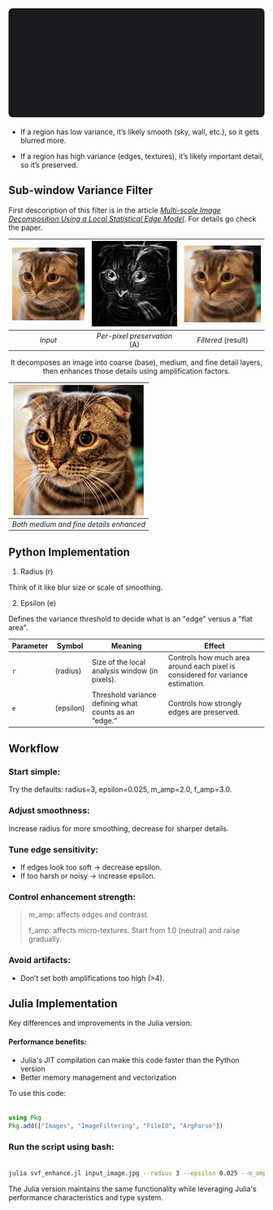 

<div align="center">
<div style="background-color: #1a1b1e; padding: 20px; border-radius: 8px; margin-bottom: 20px;">

# Multi Scale image Decomposition

I forked this repo initially ment for MATLAB to write it again in python, Julia and with luck even make it a ImageJ extension. Is a very interesting Digital Filter. In short, **It smooths an image while preserving strong edges.**


</div>

<div align="left">
 
- If a region has low variance, it’s likely smooth (sky, wall, etc.), so it gets blurred more.

- If a region has high variance (edges, textures), it’s likely important detail, so it’s preserved.


## Sub-window Variance Filter 

 First descoription of this filter is in the article [_Multi-scale Image Decomposition Using a Local Statistical Edge Model_](https://arxiv.org/abs/2105.01951). 
 For details go check the paper.
 
</div>
<div align="center">

<img src="cat.png" alt="Input" width=256/> | <img src="cat_A.png" alt="Input" width=256/> | <img src="cat_SVF.png" alt="Input" width=256/> 
:---: | :---: | :---:  
*Input* | *Per-pixel preservation* (A) | *Filtered* (result)

It decomposes an image into coarse (base), medium, and fine detail layers, then enhances those details using amplification factors.

<img src="cat_Enhanced.png" alt="Input" width=256/> |
:---: |
*Both medium and fine details enhanced* |

</div>

<div align="left">
 
## Python Implementation

1. Radius (r)

Think of it like blur size or scale of smoothing.

2. Epsilon (e)

Defines the variance threshold to decide what is an "edge" versus a "flat area".

| Parameter | Symbol    | Meaning                                               | Effect                                                                          |
| --------- | --------- | ----------------------------------------------------- | ------------------------------------------------------------------------------- |
| `r`       | (radius)  | Size of the local analysis window (in pixels).        | Controls how much area around each pixel is considered for variance estimation. |
| `e`       | (epsilon) | Threshold variance defining what counts as an “edge.” | Controls how strongly edges are preserved.                                      |

##  Workflow

### Start simple:
Try the defaults: radius=3, epsilon=0.025, m_amp=2.0, f_amp=3.0.

### Adjust smoothness:
Increase radius for more smoothing, decrease for sharper details.

### Tune edge sensitivity:
- If edges look too soft → decrease epsilon.
- If too harsh or noisy → increase epsilon.

### Control enhancement strength:

> m_amp: affects edges and contrast.
>
> f_amp: affects micro-textures.
> Start from 1.0 (neutral) and raise gradually.

### Avoid artifacts:

- Don’t set both amplifications too high (>4).


## Julia Implementation
Key differences and improvements in the Julia version:

#### Performance benefits:
  - Julia's JIT compilation can make this code faster than the Python version
  - Better memory management and vectorization


To use this code:
```julia

using Pkg
Pkg.add(["Images", "ImageFiltering", "FileIO", "ArgParse"])

```
### Run the script using bash: 

```bash

julia svf_enhance.jl input_image.jpg --radius 3 --epsilon 0.025 --m_amp 2.0 --f_amp 3.0 --output enhanced.png
```
The Julia version maintains the same functionality while leveraging Julia's performance characteristics and type system. 

</div>
